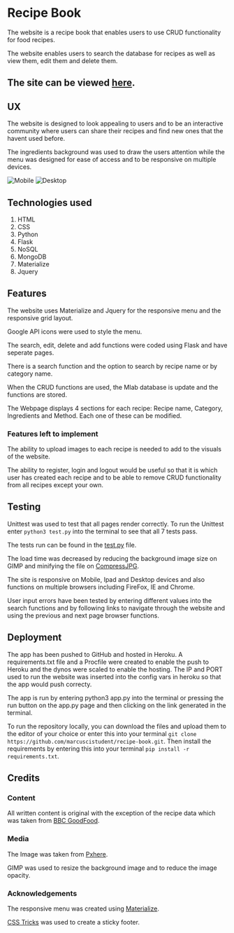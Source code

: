# Recipe Book

The website is a recipe book that enables users to use CRUD functionality for food recipes.

The website enables users to search the database for recipes as well as view them,
edit them and delete them.


## The site can be viewed [here](https://recipebook-project.herokuapp.com/).

## UX

The website is designed to look appealing to users and to be an interactive community
where users can share their recipes and find new ones that the havent used before.

The ingredients background was used to draw the users attention while the menu
was designed for ease of access and to be responsive on multiple devices.

![Mobile](https://github.com/marcuscistudent/recipe-book/blob/master/static/assets/mobile2.png "Mobile")
![Desktop](https://github.com/marcuscistudent/recipe-book/blob/master/static/assets/desktop2.png "Desktop")

## Technologies used
1. HTML
2. CSS
3. Python
4. Flask
6. NoSQL
7. MongoDB
8. Materialize
9. Jquery


## Features

The website uses Materialize and Jquery for the responsive menu and the responsive grid
layout.

Google API icons were used to style the menu.

The search, edit, delete and add functions were coded using Flask and have seperate pages.

There is a search function and the option to search by recipe name or by
category name.

When the CRUD functions are used, the Mlab database is update and the functions are stored.

The Webpage displays 4 sections for each recipe: Recipe name, Category, Ingredients
and Method. Each one of these can be modified.


### Features left to implement

The ability to upload images to each recipe is needed to add to the visuals of the website.

The ability to register, login and logout would be useful so that it is which user
has created each recipe and to be able to remove CRUD functionality from all recipes
except your own.

## Testing

Unittest was used to test that all pages render correctly. To run the Unittest
enter ```python3 test.py``` into the terminal to see that all 7 tests pass.

The tests run can be found in the [test.py](https://github.com/marcuscistudent/recipe-book/blob/master/test.py) file.

The load time was decreased by reducing the background image size on GIMP and
minifying the file on [CompressJPG](https://compressjpeg.com/).

The site is responsive on Mobile, Ipad and Desktop devices and also functions on multiple
browsers including FireFox, IE and Chrome.

User input errors have been tested by entering different values into the search
functions and by following links to navigate through the website and using the previous
and next page browser functions.


## Deployment

The app has been pushed to GitHub and hosted in Heroku. A requirements.txt file and a Procfile
were created to enable the push to Heroku and the dynos were scaled to enable the hosting. The IP and PORT used to run the website was
inserted into the config vars in heroku so that the app would push correcty.

The app is run by entering python3 app.py into the terminal or pressing the run button 
on the app.py page and then clicking on the link generated in the terminal.

To run the repository locally, you can download the files and upload them
to the editor of your choice or enter this into your terminal
```git clone https://github.com/marcuscistudent/recipe-book.git```.
Then install the requirements by entering this into your terminal ```pip install -r requirements.txt```.

## Credits

### Content
All written content is original with the exception of the 
recipe data which was taken from [BBC GoodFood](https://www.bbcgoodfood.com/).

### Media
The Image was taken from [Pxhere](https://pxhere.com/).

GIMP was used to resize the background image and to reduce the image opacity.


### Acknowledgements

The responsive menu was created using [Materialize](https://materializecss.com/).

[CSS Tricks](https://css-tricks.com) was used to create a sticky footer.


